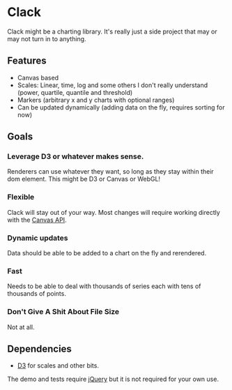 # Clack

Clack might be a charting library. It's really just a side project that may or may not turn in to anything.

## Features

* Canvas based
* Scales: Linear, time, log and some others I don't really understand (power, quartile, quantile and threshold)
* Markers (arbitrary x and y charts with optional ranges)
* Can be updated dynamically (adding data on the fly, requires sorting for now)

## Goals

### Leverage D3 or whatever makes sense.

Renderers can use whatever they want, so long as they stay within their dom element. This might be D3 or Canvas or WebGL!

### Flexible

Clack will stay out of your way. Most changes will require working directly with the [Canvas API](https://developer.mozilla.org/en-US/docs/HTML/Canvas).

### Dynamic updates

Data should be able to be added to a chart on the fly and rerendered.

### Fast

Needs to be able to deal with thousands of series each with tens of thousands of points.

### Don't Give A Shit About File Size

Not at all.

## Dependencies

* [D3](http://d3js.org/) for scales and other bits.

The demo and tests require [jQuery](http://jquery.com/) but it is not required for your own use.